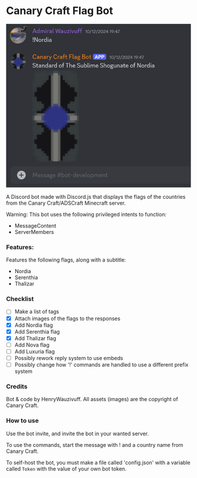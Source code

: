 # Canary Craft Flag Bot
![Demo Screenshot](<https://github.com/HEofOttoman/Canary-Craft-Flag-bot/blob/9a71f9d7baeaf9fcaa67f5ba9e4769225af0108b/Assets/Demo%20Screenshot%202.png>)

A Discord bot made with Discord.js that displays the flags of the countries from the Canary Craft/ADSCraft Minecraft server.

Warning: This bot uses the following privileged intents to function:
- MessageContent
- ServerMembers

### Features:
Features the following flags, along with a subtitle:
- Nordia
- Serenthia
- Thalizar

### Checklist
- [ ] Make a list of tags
- [x] Attach images of the flags to the responses 
- [x] Add Nordia flag
- [x] Add Serenthia flag
- [x] Add Thalizar flag
- [ ] Add Nova flag
- [ ] Add Luxuria flag
- [ ] Possibly rework reply system to use embeds 
- [ ] Possibly change how '!' commands are handled to use a different prefix system

### Credits
Bot & code by HenryWauzivuff.
All assets (images) are the copyright of Canary Craft. 

### How to use
Use the bot invite, and invite the bot in your wanted server.

To use the commands, start the message with ! and a country name from Canary Craft.

To self-host the bot, you must make a file called 'config.json' with a variable called `Token` with the value of your own bot token.